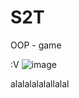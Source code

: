 # S2T
OOP - game

:V ![image](https://user-images.githubusercontent.com/92241446/164021618-330edcea-ae19-4238-a1ed-abb0b120b9bf.png)

alalalalalallalal

